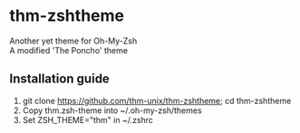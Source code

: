 # thm-zshtheme
Another yet theme for Oh-My-Zsh<br>
A modified 'The Poncho' theme

## Installation guide
1) git clone https://github.com/thm-unix/thm-zshtheme; cd thm-zshtheme
2) Copy thm.zsh-theme into ~/.oh-my-zsh/themes
3) Set ZSH_THEME="thm" in ~/.zshrc
